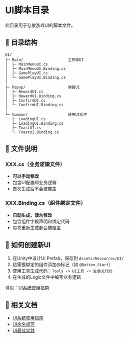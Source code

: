 # UI脚本目录

此目录用于存放游戏UI的脚本文件。

## 📁 目录结构

```
UI/
├─ Main/                    主界面UI
│  ├─ MainMenuUI.cs
│  ├─ MainMenuUI.Binding.cs
│  ├─ GamePlayUI.cs
│  └─ GamePlayUI.Binding.cs
│
├─ Popup/                   弹窗UI
│  ├─ RewardUI.cs
│  ├─ RewardUI.Binding.cs
│  ├─ ConfirmUI.cs
│  └─ ConfirmUI.Binding.cs
│
└─ Common/                  通用UI组件
   ├─ LoadingUI.cs
   ├─ LoadingUI.Binding.cs
   ├─ ToastUI.cs
   └─ ToastUI.Binding.cs
```

## 📝 文件说明

### XXX.cs（业务逻辑文件）
- **可以手动修改**
- 包含UI配置和业务逻辑
- 首次生成后不会被覆盖

### XXX.Binding.cs（组件绑定文件）
- **自动生成，请勿修改**
- 包含组件字段声明和绑定代码
- 每次重新生成都会被覆盖

## 🚀 如何创建新UI

1. 在Unity中设计UI Prefab，保存到 `Assets/Resources/UI/`
2. 给需要绑定的组件添加@标记（如 `@Button_Start`）
3. 使用工具生成代码：`Tools -> UI工具 -> 生成UI代码`
4. 在生成的Logic文件中编写业务逻辑

详见：[UI系统使用指南](../../Framework/Doc/UI系统使用指南.md)

## 📖 相关文档

- [UI系统使用指南](../../Framework/Doc/UI系统使用指南.md)
- [UI命名规范](../../Framework/Doc/UI命名规范.md)
- [UI最佳实践](../../Framework/Doc/UI最佳实践.md)

